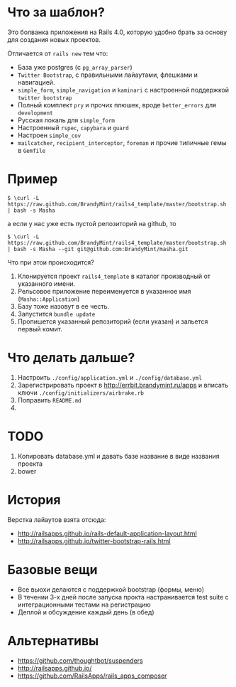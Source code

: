 Что за шаблон?
===

Это болванка приложения на Rails 4.0, которую удобно брать за основу для
создания новых проектов.

Отличается от `rails new` тем что:

* База уже postgres (с `pg_array_parser`)
* `Twitter Bootstrap`, с правильными лайаутами, флешками и навигацией.
* `simple_form`, `simple_navigation` и `kaminari` с настроенной
  поддержкой `twitter bootstrap`
* Полный комплект `pry` и прочих плюшек, вроде `better_errors` для `development`
* Русская локаль для `simple_form`
* Настроенный `rspec`, `capybara` и `guard`
* Настроен `simple_cov`
* `mailcatcher`, `recipient_interceptor`, `foreman` и прочие типичные гемы в `Gemfile`

Пример
===

    $ \curl -L https://raw.github.com/BrandyMint/rails4_template/master/bootstrap.sh | bash -s Masha

а если у нас уже есть пустой репозиторий на github, то

    $ \curl -L https://raw.github.com/BrandyMint/rails4_template/master/bootstrap.sh | bash -s Masha --git git@github.com:BrandyMint/masha.git


Что при этои происходится?

1. Клонируется проект `rails4_template` в каталог производный от
указанного имени.
2. Рельсовое приложение переименуется в указанное имя
(`Masha::Application`)
3. Базу тоже назовут в ее честь.
4. Запустится `bundle update`
5. Пропишется указанный репозиторий (если указан) и зальется первый
комит.

Что делать дальше?
==================

1. Настроить `./config/application.yml` и `./config/database.yml`
2. Зарегистрировать проект в http://errbit.brandymint.ru/apps и вписать
ключи `./config/initializers/airbrake.rb`
3. Поправить `README.md`
4. 

TODO
====

1. Копировать database.yml и давать базе название в виде названия проекта
2. bower

История
=======

Верстка лайаутов взята отсюда:
* http://railsapps.github.io/rails-default-application-layout.html
* http://railsapps.github.io/twitter-bootstrap-rails.html

Базовые вещи
============

* Все вьюхи делаются с поддержкой bootstrap (формы, меню)
* В течении 3-х дней после запуска прокта настранивается test suite с
интеграционными тестами на регистрацию
* Деплой и обсуждение каждый день (в обед)


Альтернативы
============

* https://github.com/thoughtbot/suspenders
* http://railsapps.github.io/
* https://github.com/RailsApps/rails_apps_composer
